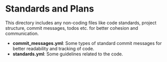 # Standards and Plans

This directory includes any non-coding files like code standards, project structure, commit messages, todos etc. for better cohesion and communication.

* **commit_messages.yml**: Some types of standard commit messages for better readability and tracking of code.
* **standards.yml**: Some guidelines related to the code.
